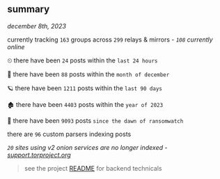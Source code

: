 
## summary
_december 8th, 2023_

currently tracking `163` groups across `299` relays & mirrors - _`108` currently online_

⏲ there have been `24` posts within the `last 24 hours`

🦈 there have been `88` posts within the `month of december`

🪐 there have been `1211` posts within the `last 90 days`

🏚 there have been `4403` posts within the `year of 2023`

🦕 there have been `9093` posts `since the dawn of ransomwatch`

there are `96` custom parsers indexing posts

_`20` sites using v2 onion services are no longer indexed - [support.torproject.org](https://support.torproject.org/onionservices/v2-deprecation/)_

> see the project [README](https://github.com/joshhighet/ransomwatch#ransomwatch--) for backend technicals
